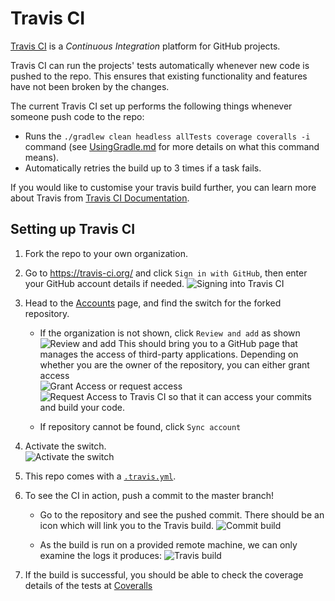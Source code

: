 # Travis CI

[Travis CI](https://travis-ci.org/) is a _Continuous Integration_ platform for GitHub projects.

Travis CI can run the projects' tests automatically whenever new code is pushed to the repo.
This ensures that existing functionality and features have not been broken by the changes.

The current Travis CI set up performs the following things whenever someone push code to the repo:
  - Runs the `./gradlew clean headless allTests coverage coveralls -i` command
    (see [UsingGradle.md](UsingGradle.md) for more details on what this command means).
  - Automatically retries the build up to 3 times if a task fails.

If you would like to customise your travis build further, you can learn more about Travis
from [Travis CI Documentation](https://docs.travis-ci.com/).

## Setting up Travis CI

1. Fork the repo to your own organization.
2. Go to https://travis-ci.org/ and click `Sign in with GitHub`, then enter your GitHub account details if needed.
![Signing into Travis CI](images/signing_in.png)

3. Head to the [Accounts](https://travis-ci.org/profile) page, and find the switch for the forked repository.
    - If the organization is not shown, click `Review and add` as shown  
    ![Review and add](images/review_and_add.png)
    This should bring you to a GitHub page that manages the access of third-party applications.
    Depending on whether you are the owner of the repository, you can either grant access  
    ![Grant Access](images/grant_access.png)
    or request access  
    ![Request Access](images/request_access.png)
    to Travis CI so that it can access your commits and build your code.
    
    - If repository cannot be found, click `Sync account`
4. Activate the switch.  
![Activate the switch](images/flick_repository_switch.png)
5. This repo comes with a [`.travis.yml`](.travis.yml).
6. To see the CI in action, push a commit to the master branch!  
    * Go to the repository and see the pushed commit. There should be an icon which will link you to the Travis build.
      ![Commit build](images/build_pending.png)

    * As the build is run on a provided remote machine, we can only examine the logs it produces:
      ![Travis build](images/travis_build.png)

7. If the build is successful, you should be able to check the coverage details of the tests
   at [Coveralls](http://coveralls.io/)